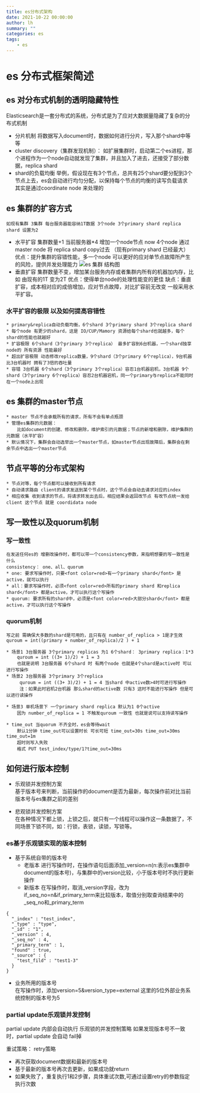 ```yaml
---
title: es分布式架构
date: 2021-10-22 00:00:00
author: lh
summary: ""
categories: es
tags:  
    - es
---
```

# es 分布式框架简述
## es 对分布式机制的透明隐藏特性
Elasticsearch是一套分布式的系统，分布式是为了应对大数据量隐藏了复杂的分布式机制
 * 分片机制 
    将数据写入document时，数据如何进行分片，写入那个shard中等等
 * cluster discovery（集群发现机制）：
    如扩展集群时，启动第二个es进程，那个进程作为一个node自动就发现了集群，并且加入了进去，还接受了部分数据，replica shard
 * shard的负载均衡 
    举例，假设现在有3个节点，总共有25个shard要分配到3个节点上去，es会自动进行均匀分配，以保持每个节点的均衡的读写负载请求  
    其实是通过coordinate node 来处理的

## es 集群的扩容方式
    如现有集群 3集群 每台服务器能容纳1T数据 3个node 3个primary shard replica shard 设置为2  
 * 水平扩容
    集群数量+1 当前服务器*4 增加一个node节点 now 4个node 通过master node 将 replica shard copy过去 （现有primary shard 已经最大）
    优点：提升集群的容错性能，多一个node 可以更好的应对单节点故障所产生的风险，提供并发处理能力
    ![es 集群 结构图](https://kubpang.gitee.io/sourceFile/elasticsearch/es集群水平扩容.jpg) 
 * 垂直扩容
    集群数量不变，增加某台服务内存或者集群内所有的机器加内存，比如 由现有的1T 变为2T 
    优点：使得单台node的处理性能变的更佳
    缺点：垂直扩容，成本相对应的成倍增加，应对节点故障，对比扩容前无改变
  一般采用水平扩容。
    
### 水平扩容的极限 以及如何提高容错性
    * primary&replica自动负载均衡，6个shard 3个primary shard 3个replica shard
    * 每个node 有更少的shard，这是 IO/CUP/Mamory 资源给每个shard也就越多，每个shard的性能也就越好
    * 扩容极限 6个shard（3个primary 3个replica） 最多扩容到6台机器，一个shard独享node的 所有资源 性能最好
    * 超出扩容极限 动态修改replica数量，9个shard（3个primary 6个replica），9台机器比3台机器时 拥有了3倍的吞吐量
    * 容错 3台机器 6个shard（3个primary 3个replica）容忍1台机器宕机，3台机器 9个shard（3个primary 6个replica）容忍2台机器宕机，同一个primary与replica不能同时在一个node上出现

## es 集群的master节点 
    * master 节点不会承载所有的请求，所有不会有单点瓶颈
    * 管理es集群的元数据：
        比如document的创建、修改和删除，维护索引的元数据；节点的新增和删除，维护集群的元数据（水平扩容）
    * 默认情况下，集群会自动选举出一个master节点，如master节点出现故障后，集群会在剩余节点中选出一个master节点
    
## 节点平等的分布式架构
    * 节点对等，每个节点都可以接收到所有请求
    * 自动请求路由 client的请求发送到某个节点时，这个节点会自动去请求对应的index  
    * 相应收集 收到请求的节点，将请求转发出去后，相应结果会返回改节点 有改节点统一发给client 这个节点 就是 coordidata node
    
## 写一致性以及quorum机制
### 写一致性
    在发送任何es的 增删改操作时，都可以带一个consistency参数，来指明想要的写一致性是什么  
    consistency： one、all、quorum
    * one: 要求写操作时，只要<font color=red>有一个primary shard</font> 是active，就可以执行
    * all：要求写操作时，必须<font color=red>所有的primary shard 和replica shard</font> 都是active，才可以执行这个写操作
    * quorum: 要求所有的shard中，必须是<font color=red>大部分shard</font> 都是active，才可以执行这个写操作

### quorum机制
    写之前 需确保大多数的shard是可用的，且只有在 number_of_replica > 1是才生效  
    quroum = int((primary + number_of_replica)/2 ) + 1  

    * 场景1 3台服务器 3个primary replicas 为1 6个shard： 3primary replica：1*3 
        quroum = int ((3+ 1)/2) + 1 = 3  
        也就是说明 3台服务器 6个shard 时 有两个node 也就是4个shard是active时 可以进行写操作
    * 场景2 3台服务器 3个primary 3个replica  
         quroum = int ((3+ 3)/2) + 1 = 4 当shard 中active数>4时可进行写操作  
         注：如果此时宕机2台机器 那么shard的active数 只有3 这时不能进行写操作 但是可以进行读操作
         
    * 场景3 单机场景下 一个primary shard replica 默认为1 0个active  
        因为 number_of_replica = 1 不触发quroum 一致性 也就是说可以支持读写操作
    
    * time_out 当quorum 不齐全时，es会等待wait  
        默认1分钟 time_out可以设置时长 可长可短 time_out=30s time_out=30ms time_out=1m  
        超时则写入失败
        格式 PUT test_index/type/1?time_out=30ms
    
## 如何进行版本控制  
* 乐观锁并发控制方案  
    基于版本号来判断，当前操作的document是否为最新，每次操作前对比当前版本号与es集群之前的差别

* 悲观锁并发控制方案  
    在各种情况下都上锁，上锁之后，就只有一个线程可以操作这一条数据了，不同场景下锁不同，如：行锁，表锁，读锁，写锁等。
    
### es基于乐观锁实现的版本控制
* 基于系统自带的版本号
    * 老版本 进行写操作时，在操作语句后面添加_version=n(n:表示es集群中document的版本号)，与集群中的version比较，小于版本号时不执行更新操作
    * 新版本 在写操作时，取消_version字段，改为 if_seq_no=n&if_primary_term来比较版本，取值分别取查询结果中的_seq_no和_primary_term
```shell
{
  "_index" : "test_index",
  "_type" : "type",
  "_id" : "1",
  "_version" : 4,
  "_seq_no" : 4,
  "_primary_term" : 1,
  "found" : true,
  "_source" : {
    "test_fild" : "test1-3"
  }
}
```

* 业务所用的版本号  
   在写操作时，添加version=5&version_type=external 这里的5位外部业务系统控制的版本号为5
   
### partial update乐观锁并发控制  
partial update 内部会自动执行 乐观锁的并发控制策略 如果发现版本号不一致时，partial update 会自动 fail掉

重试策略： retry策略
* 再次获取document数据和最新的版本号  
* 基于最新的版本号再次去更新，如果成功就return
* 如果失败了，重复执行1和2步骤，具体重试次数,可通过设置retry的参数指定执行次数